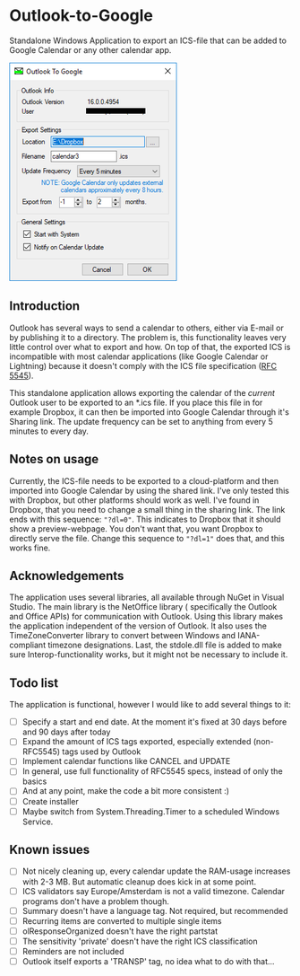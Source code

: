 # Outlook-to-Google
Standalone Windows Application to export an ICS-file that can be added to Google Calendar or any other calendar app.

![Screenshot of settings](https://github.com/raimund89/Outlook-to-Google/blob/e5435ff5527049ae1a0120beda813edc4504e393/OutlookToGoogle.png)

## Introduction
Outlook has several ways to send a calendar to others, either via E-mail or by publishing it to a directory. The problem is, this functionality leaves very little control over what to export and how. On top of that, the exported ICS is incompatible with most calendar applications (like Google Calendar or Lightning) because it doesn't comply with the ICS file specification ([RFC 5545](https://tools.ietf.org/html/rfc5545)).

This standalone application allows exporting the calendar of the *current* Outlook user to be exported to an \*.ics file. If you place this file in for example Dropbox, it can then be imported into Google Calendar through it's Sharing link. The update frequency can be set to anything from every 5 minutes to every day.

## Notes on usage
Currently, the ICS-file needs to be exported to a cloud-platform and then imported into Google Calendar by using the shared link. I've only tested this with Dropbox, but other platforms should work as well. I've found in Dropbox, that you need to change a small thing in the sharing link. The link ends with this sequence: ``"?dl=0"``. This indicates to Dropbox that it should show a preview-webpage. You don't want that, you want Dropbox to directly serve the file. Change this sequence to ```"?dl=1"``` does that, and this works fine.

## Acknowledgements
The application uses several libraries, all available through NuGet in Visual Studio. The main library is the NetOffice library ( specifically the Outlook and Office APIs) for communication with Outlook. Using this library makes the application independent of the version of Outlook. It also uses the TimeZoneConverter library to convert between Windows and IANA-compliant timezone designations. Last, the stdole.dll file is added to make sure Interop-functionality works, but it might not be necessary to include it.

## Todo list
The application is functional, however I would like to add several things to it:
- [ ] Specify a start and end date. At the moment it's fixed at 30 days before and 90 days after today
- [ ] Expand the amount of ICS tags exported, especially extended (non-RFC5545) tags used by Outlook
- [ ] Implement calendar functions like CANCEL and UPDATE
- [ ] In general, use full functionality of RFC5545 specs, instead of only the basics
- [ ] And at any point, make the code a bit more consistent :)
- [ ] Create installer
- [ ] Maybe switch from System.Threading.Timer to a scheduled Windows Service.

## Known issues
- [ ] Not nicely cleaning up, every calendar update the RAM-usage increases with 2-3 MB. But automatic cleanup does kick in at some point.
- [ ] ICS validators say Europe/Amsterdam is not a valid timezone. Calendar programs don't have a problem though.
- [ ] Summary doesn't have a language tag. Not required, but recommended
- [ ] Recurring items are converted to multiple single items
- [ ] olResponseOrganized doesn't have the right partstat
- [ ] The sensitivity 'private' doesn't have the right ICS classification
- [ ] Reminders are not included
- [ ] Outlook itself exports a 'TRANSP' tag, no idea what to do with that...
